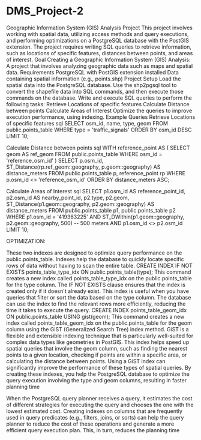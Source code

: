 # DMS_Project-2

Geographic Information System (GIS) Analysis Project
This project involves working with spatial data, utilizing access methods and query executions, and performing optimizations on a PostgreSQL database with the PostGIS extension. The project requires writing SQL queries to retrieve information, such as locations of specific features, distances between points, and areas of interest.
Goal
Creating a Geographic Information System (GIS) Analysis: A project that involves analyzing geographic data such as maps and spatial data. 
Requirements
PostgreSQL with PostGIS extension installed
Data containing spatial information (e.g., points.shp)
Project Setup
Load the spatial data into the PostgreSQL database. Use the shp2pgsql tool to convert the shapefile data into SQL commands, and then execute those commands on the database.
Write and execute SQL queries to perform the following tasks:
Retrieve Locations of specific features
Calculate Distance between points
Calculate Areas of Interest
Optimize the queries to improve execution performance, using indexing.
Example Queries
Retrieve Locations of specific features
sql
SELECT osm_id, name, type, geom
FROM public.points_table
WHERE type = 'traffic_signals'
ORDER BY osm_id DESC
LIMIT 10;

Calculate Distance between points
sql
WITH reference_point AS (
  SELECT geom AS ref_geom
  FROM public.points_table
  WHERE osm_id = 'reference_osm_id'
)
SELECT
  p.osm_id,
  ST_Distance(rp.ref_geom::geography, p.geom::geography) AS distance_meters
FROM public.points_table p, reference_point rp
WHERE p.osm_id <> 'reference_osm_id'
ORDER BY distance_meters ASC;

Calculate Areas of Interest 
sql
SELECT
  p1.osm_id AS reference_point_id,
  p2.osm_id AS nearby_point_id,
  p2.type,
  p2.geom,
  ST_Distance(p1.geom::geography, p2.geom::geography) AS distance_meters
FROM public.points_table p1, public.points_table p2
WHERE p1.osm_id = '419363225'
  AND ST_DWithin(p1.geom::geography, p2.geom::geography, 500) -- 500 meters
  AND p1.osm_id <> p2.osm_id
  LIMIT 10;



OPTIMIZATION:


These two indexes are designed to optimize query performance on the public.points_table. Indexes help the database to quickly locate specific rows of data without having to scan the entire table.
CREATE INDEX IF NOT EXISTS points_table_type_idx ON public.points_table(type);
This command creates a new index called points_table_type_idx on the public.points_table for the type column. The IF NOT EXISTS clause ensures that the index is created only if it doesn't already exist. This index is useful when you have queries that filter or sort the data based on the type column. The database can use the index to find the relevant rows more efficiently, reducing the time it takes to execute the query.
CREATE INDEX points_table_geom_idx ON public.points_table USING gist(geom);
This command creates a new index called points_table_geom_idx on the public.points_table for the geom column using the GiST (Generalized Search Tree) index method. GiST is a flexible and extensible indexing technique that is particularly well-suited for complex data types like geometries in PostGIS. This index helps speed up spatial queries that involve the geom column, such as finding the nearest points to a given location, checking if points are within a specific area, or calculating the distance between points. Using a GiST index can significantly improve the performance of these types of spatial queries.
By creating these indexes, you help the PostgreSQL database to optimize the query execution involving the type and geom columns, resulting in faster planning time

When the PostgreSQL query planner receives a query, it estimates the cost of different strategies for executing the query and chooses the one with the lowest estimated cost. Creating indexes on columns that are frequently used in query predicates (e.g., filters, joins, or sorts) can help the query planner to reduce the cost of these operations and generate a more efficient query execution plan. This, in turn, reduces the planning time
